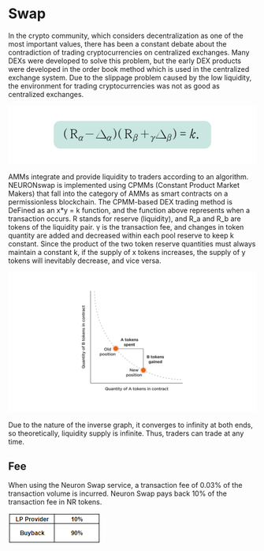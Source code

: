# Swap

In the crypto community, which considers decentralization as one of the most important values, there has been a constant debate about the contradiction of trading cryptocurrencies on centralized exchanges. Many DEXs were developed to solve this problem, but the early DEX products were developed in the order book method which is used in the centralized exchange system. Due to the slippage problem caused by the low liquidity, the environment for trading cryptocurrencies was not as good as centralized exchanges.

![](../.gitbook/assets/swap3.jpg)

AMMs integrate and provide liquidity to traders according to an algorithm. NEURONswap is implemented using CPMMs (Constant Product Market Makers) that fall into the category of AMMs as smart contracts on a permissionless blockchain. The CPMM-based DEX trading method is DeFined as an x\*y = k function, and the function above represents when a transaction occurs. R stands for reserve (liquidity), and R\_a and R\_b are tokens of the liquidity pair. γ is the transaction fee, and changes in token quantity are added and decreased within each pool reserve to keep k constant. Since the product of the two token reserve quantities must always maintain a constant k, if the supply of x tokens increases, the supply of y tokens will inevitably decrease, and vice versa.

![](../.gitbook/assets/swap4.jpg)

Due to the nature of the inverse graph, it converges to infinity at both ends, so theoretically, liquidity supply is infinite. Thus, traders can trade at any time.

## **Fee**

When using the Neuron Swap service, a transaction fee of 0.03% of the transaction volume is incurred. Neuron Swap pays back 10% of the transaction fee in NR tokens.

![](<../.gitbook/assets/image (42).png>)

